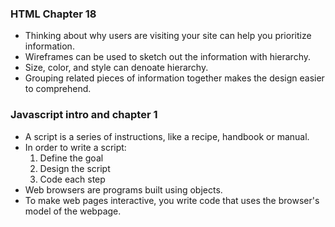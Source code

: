 ### HTML Chapter 18
* Thinking about why users are visiting your site can help you prioritize information.  
* Wireframes can be used to sketch out the information with hierarchy.  
* Size, color, and style can denoate hierarchy.  
* Grouping related pieces of information together makes the design easier to comprehend.  

### Javascript intro and chapter 1
* A script is a series of instructions, like a recipe, handbook or manual.  
* In order to write a script:  
    1. Define the goal  
    1. Design the script  
    1. Code each step  
* Web browsers are programs built using objects.  
* To make web pages interactive, you write code that uses the browser's model of the webpage.  
